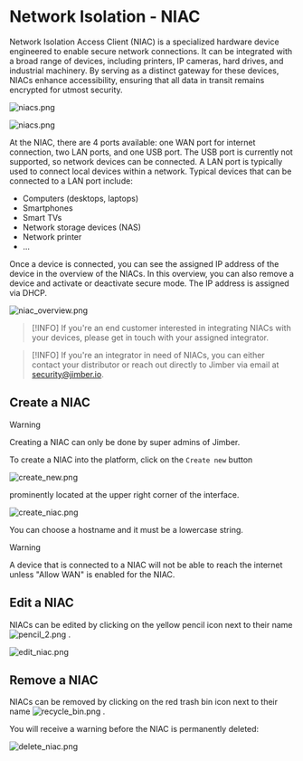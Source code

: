 # Network Isolation - NIAC

Network Isolation Access Client (NIAC) is a specialized hardware device engineered to enable secure network connections. It can be integrated with a broad range of devices, including printers, IP cameras, hard drives, and industrial machinery. By serving as a distinct gateway for these devices, NIACs enhance accessibility, ensuring that all data in transit remains encrypted for utmost security.


![niacs.png](/niacfront.png ':size=300')
 

![niacs.png](/niacback.png ':size=300')


At the NIAC, there are 4 ports available: one WAN port for internet connection, two LAN ports, and one USB port. The USB port is currently not supported, so network devices can be connected.
A LAN port is typically used to connect local devices within a network. Typical devices that can be connected to a LAN port include:
- Computers (desktops, laptops)
- Smartphones
- Smart TVs
- Network storage devices (NAS)
- Network printer
- ...

Once a device is connected, you can see the assigned IP address of the device in the overview of the NIACs. In this overview, you can also remove a device and activate or deactivate secure mode. The IP address is assigned via DHCP. 


![niac_overview.png](/niac_overview.png ':size=920x')


> [!INFO]
> If you're an end customer interested in integrating NIACs with your devices, please get in touch with your assigned integrator. 


> [!INFO]
> If you're an integrator in need of NIACs, you can either contact your distributor or reach out directly to Jimber via email at security@jimber.io.




## Create a NIAC
> [!WARNING]
> Creating a NIAC can only be done by super admins of Jimber.



To create a NIAC into the platform, click on the `Create new` button

![create_new.png](/create_new.png)

prominently located at the upper right corner of the interface.


![create_niac.png](/create_niac.png ':size=600x')


You can choose a hostname and it must be a lowercase string. 

> [!WARNING]
> A device that is connected to a NIAC will not be able to reach the internet unless "Allow WAN" is enabled for the NIAC.


## Edit a NIAC
NIACs can be edited by clicking on the yellow pencil icon next to their name 
![pencil_2.png](/pencil_2.png)
.


![edit_niac.png](/edit_niac.png ':size=600x')


## Remove a NIAC

NIACs can be removed by clicking on the red trash bin icon next to their name 
![recycle_bin.png](/recycle_bin.png)
.

 You will receive a warning before the NIAC is permanently deleted:
 
![delete_niac.png](/delete_niac.png ':size=500x')

